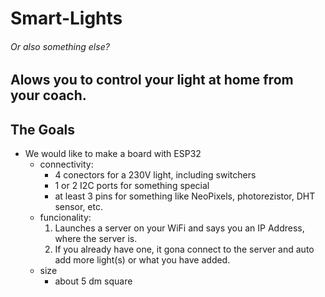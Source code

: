 # Smart-Lights
###### Or also something else?
Alows you to control your light at home from your coach.
---
## The Goals
* We would like to make a board with ESP32
    * connectivity:
        * 4 conectors for a 230V light, including switchers
        * 1 or 2 I2C ports for something special
        * at least 3 pins for something like NeoPixels, photorezistor, DHT sensor, etc.
    * funcionality:
        1. Launches a server on your WiFi and says you an IP Address, where the server is.
        2. If you already have one, it gona connect to the server and auto add more light(s) or what you have added.
    * size 
        * about 5 dm square
    